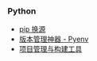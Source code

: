 ### Python

- [pip 换源](/Backend/python/pip换源.md)
- [版本管理神器 - Pyenv](/Backend/python/pyenv.md)
- [项目管理与构建工具](/Backend/python/项目管理与构建工具.md)
